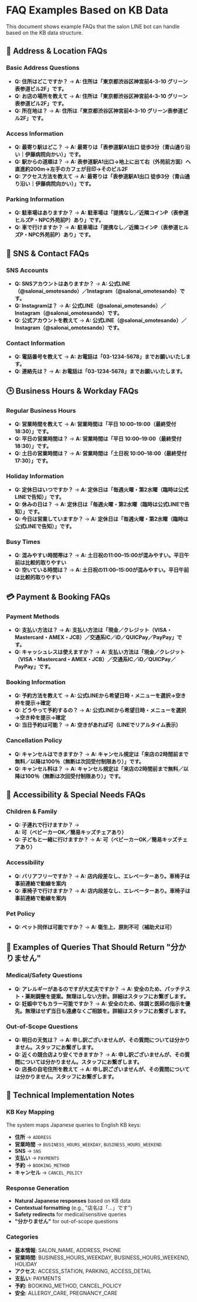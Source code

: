 # FAQ Examples Based on KB Data

This document shows example FAQs that the salon LINE bot can handle based on the KB data structure.

## 📍 Address & Location FAQs

### Basic Address Questions
- **Q: 住所はどこですか？** → **A: 住所は「東京都渋谷区神宮前4-3-10 グリーン表参道ビル2F」です。**
- **Q: お店の場所を教えて** → **A: 住所は「東京都渋谷区神宮前4-3-10 グリーン表参道ビル2F」です。**
- **Q: 所在地は？** → **A: 住所は「東京都渋谷区神宮前4-3-10 グリーン表参道ビル2F」です。**

### Access Information
- **Q: 最寄り駅はどこ？** → **A: 最寄りは「表参道駅A1出口 徒歩3分（青山通り沿い｜伊藤病院向かい）」です。**
- **Q: 駅からの道順は？** → **A: 表参道駅A1出口→地上に出て右（外苑前方面）へ直進約200m→左手のカフェが目印→そのビル2F**
- **Q: アクセス方法を教えて** → **A: 最寄りは「表参道駅A1出口 徒歩3分（青山通り沿い｜伊藤病院向かい）」です。**

### Parking Information
- **Q: 駐車場はありますか？** → **A: 駐車場は「提携なし／近隣コインP（表参道ヒルズP・NPC外苑前P）あり」です。**
- **Q: 車で行けますか？** → **A: 駐車場は「提携なし／近隣コインP（表参道ヒルズP・NPC外苑前P）あり」です。**

## 📱 SNS & Contact FAQs

### SNS Accounts
- **Q: SNSアカウントはありますか？** → **A: 公式LINE（@salonai_omotesando）／Instagram（@salonai_omotesando）です。**
- **Q: Instagramは？** → **A: 公式LINE（@salonai_omotesando）／Instagram（@salonai_omotesando）です。**
- **Q: 公式アカウントを教えて** → **A: 公式LINE（@salonai_omotesando）／Instagram（@salonai_omotesando）です。**

### Contact Information
- **Q: 電話番号を教えて** → **A: お電話は「03-1234-5678」までお願いいたします。**
- **Q: 連絡先は？** → **A: お電話は「03-1234-5678」までお願いいたします。**

## 🕒 Business Hours & Workday FAQs

### Regular Business Hours
- **Q: 営業時間を教えて** → **A: 営業時間は「平日 10:00–19:00（最終受付18:30）」です。**
- **Q: 平日の営業時間は？** → **A: 営業時間は「平日 10:00–19:00（最終受付18:30）」です。**
- **Q: 土日の営業時間は？** → **A: 営業時間は「土日祝 10:00–18:00（最終受付17:30）」です。**

### Holiday Information
- **Q: 定休日はいつですか？** → **A: 定休日は「毎週火曜・第2水曜（臨時は公式LINEで告知）」です。**
- **Q: 休みの日は？** → **A: 定休日は「毎週火曜・第2水曜（臨時は公式LINEで告知）」です。**
- **Q: 今日は営業していますか？** → **A: 定休日は「毎週火曜・第2水曜（臨時は公式LINEで告知）」です。**

### Busy Times
- **Q: 混みやすい時間帯は？** → **A: 土日祝の11:00–15:00が混みやすい。平日午前は比較的取りやすい**
- **Q: 空いている時間は？** → **A: 土日祝の11:00–15:00が混みやすい。平日午前は比較的取りやすい**

## 💳 Payment & Booking FAQs

### Payment Methods
- **Q: 支払い方法は？** → **A: 支払い方法は「現金／クレジット（VISA・Mastercard・AMEX・JCB）／交通系IC／iD／QUICPay／PayPay」です。**
- **Q: キャッシュレスは使えますか？** → **A: 支払い方法は「現金／クレジット（VISA・Mastercard・AMEX・JCB）／交通系IC／iD／QUICPay／PayPay」です。**

### Booking Information
- **Q: 予約方法を教えて** → **A: 公式LINEから希望日時・メニューを選択→空き枠を提示→確定**
- **Q: どうやって予約するの？** → **A: 公式LINEから希望日時・メニューを選択→空き枠を提示→確定**
- **Q: 当日予約は可能？** → **A: 空きがあれば可（LINEでリアルタイム表示）**

### Cancellation Policy
- **Q: キャンセルはできますか？** → **A: キャンセル規定は「来店の2時間前まで無料／以降は100％（無断は次回受付制限あり）」です。**
- **Q: キャンセル料は？** → **A: キャンセル規定は「来店の2時間前まで無料／以降は100％（無断は次回受付制限あり）」です。**

## 👥 Accessibility & Special Needs FAQs

### Children & Family
- **Q: 子連れで行けますか？** → **A: 可（ベビーカーOK／簡易キッズチェアあり）**
- **Q: 子どもと一緒に行けますか？** → **A: 可（ベビーカーOK／簡易キッズチェアあり）**

### Accessibility
- **Q: バリアフリーですか？** → **A: 店内段差なし、エレベーターあり。車椅子は事前連絡で動線を案内**
- **Q: 車椅子で行けますか？** → **A: 店内段差なし、エレベーターあり。車椅子は事前連絡で動線を案内**

### Pet Policy
- **Q: ペット同伴は可能ですか？** → **A: 衛生上、原則不可（補助犬は可）**

## 🚫 Examples of Queries That Should Return "分かりません"

### Medical/Safety Questions
- **Q: アレルギーがあるのですが大丈夫ですか？** → **A: 安全のため、パッチテスト・薬剤調整を提案。無理はしない方針。詳細はスタッフにお繋ぎします。**
- **Q: 妊娠中でもカラー可能ですか？** → **A: 安全のため、体調と医師の指示を優先。無理はせず当日も遠慮なくご相談を。詳細はスタッフにお繋ぎします。**

### Out-of-Scope Questions
- **Q: 明日の天気は？** → **A: 申し訳ございませんが、その質問については分かりません。スタッフにお繋ぎします。**
- **Q: 近くの競合店より安くできますか？** → **A: 申し訳ございませんが、その質問については分かりません。スタッフにお繋ぎします。**
- **Q: 店長の自宅住所を教えて** → **A: 申し訳ございませんが、その質問については分かりません。スタッフにお繋ぎします。**

## 🔧 Technical Implementation Notes

### KB Key Mapping
The system maps Japanese queries to English KB keys:
- **住所** → `ADDRESS`
- **営業時間** → `BUSINESS_HOURS_WEEKDAY`, `BUSINESS_HOURS_WEEKEND`
- **SNS** → `SNS`
- **支払い** → `PAYMENTS`
- **予約** → `BOOKING_METHOD`
- **キャンセル** → `CANCEL_POLICY`

### Response Generation
- **Natural Japanese responses** based on KB data
- **Contextual formatting** (e.g., "店名は「...」です")
- **Safety redirects** for medical/sensitive queries
- **"分かりません"** for out-of-scope questions

### Categories
- **基本情報**: SALON_NAME, ADDRESS, PHONE
- **営業時間**: BUSINESS_HOURS_WEEKDAY, BUSINESS_HOURS_WEEKEND, HOLIDAY
- **アクセス**: ACCESS_STATION, PARKING, ACCESS_DETAIL
- **支払い**: PAYMENTS
- **予約**: BOOKING_METHOD, CANCEL_POLICY
- **安全**: ALLERGY_CARE, PREGNANCY_CARE

